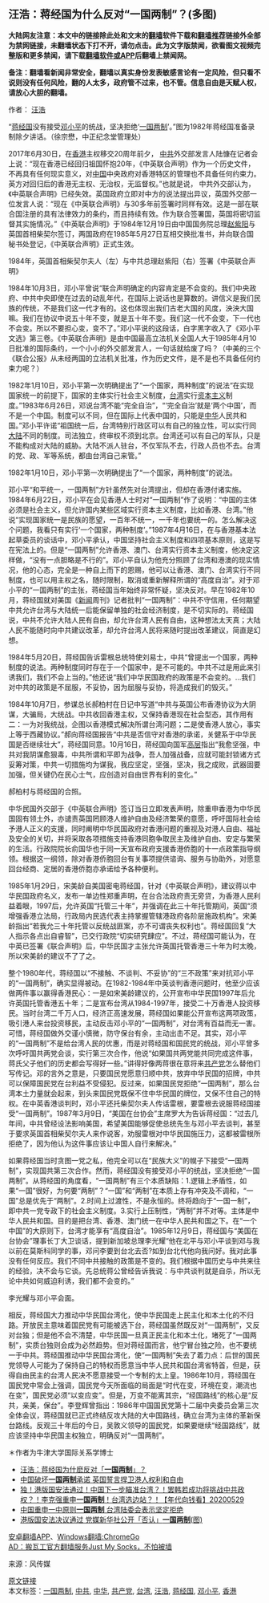  <h2>汪浩：蒋经国为什么反对“一国两制”？(多图)</h2> <p class="notice"><b>大陆网友注意：本文中的链接除此处和文末的<a href="https://github.com/bannedbook/fanqiang" >翻墙</a>软件下载和<a href="https://github.com/killgcd/justmysocks/blob/master/README.md">翻墙推荐</a>链接外全部为禁网链接，未翻墙状态下打不开，请勿点击。此为文字版禁闻，欲看图文视频完整版和更多禁闻，请下载<a href="https://github.com/bannedbook/fanqiang">翻墙软件或APP</a>后翻墙上禁闻网。</p><p>备注：翻墙看新闻非常安全，翻墙以真实身份发表敏感言论有一定风险，但只看不说则没有任何风险，翻的人太多，政府管不过来，也不管。信息自由是天赋人权，请放心大胆的翻墙。</b></p>  <div class="entry"> <p>作者： <a href="https://www.bannedbook.org/bnews/tag/%e6%b1%aa%e6%b5%a9/" class="st_tag internal_tag" rel="tag" title="标签 汪浩 下的日志">汪浩</a></p> <p id="conimg">“<a href="https://www.bannedbook.org/bnews/tag/%e8%92%8b%e7%bb%8f%e5%9b%bd/" class="st_tag internal_tag" rel="tag" title="标签 蒋经国 下的日志">蒋经国</a>没有接受<a href="https://www.bannedbook.org/bnews/tag/%e9%82%93%e5%b0%8f%e5%b9%b3/" class="st_tag internal_tag" rel="tag" title="标签 邓小平 下的日志">邓小平</a>的统战，坚决拒绝‘<a href="https://www.bannedbook.org/bnews/tag/%e4%b8%80%e5%9b%bd%e4%b8%a4%e5%88%b6/" class="st_tag internal_tag" rel="tag" title="标签 一国两制 下的日志">一国两制</a>’。”图为1982年蒋经国准备录制除夕讲话。（徐宗懋，中正纪念堂管理处）</p> <p>2017年6月30日，在<a href="https://www.bannedbook.org/bnews/tag/%e9%a6%99%e6%b8%af/" class="st_tag internal_tag" rel="tag" title="标签 香港 下的日志">香港</a>主权移交20周年前夕， <a href="https://www.bannedbook.org/bnews/tag/%e4%b8%ad%e5%85%b1/" class="st_tag internal_tag" rel="tag" title="标签 中共 下的日志">中共</a>外交部发言人陆慷在记者会上说：“现在香港已经回归祖国怀抱20年，《中英联合声明》作为一个历史文件，不再具有任何现实意义，对<span class='wp_keywordlink_affiliate'><a href="https://www.bannedbook.org/" title="中国" target="_blank">中国</a></span>中央政府对香港特区的管理也不具备任何约束力。英方对回归后的香港无主权、无治权，无监督权。”也就是说， 中共外交部认为，《中英联合声明》已经失效。英国政府立即对中方的说法提出异议，英国外交部一位发言人说：“现在《中英联合声明》与30多年前签署时同样有效。这是一部在联合国注册的具有法律效力的条约，而且持续有效。作为联合签署国，英国将密切监督其实施情况。”《中英联合声明》于1984年12月19日由中国国务院总理<span class='wp_keywordlink'><a href="https://www.bannedbook.org/forum2/topic93.html" title="《改革历程-赵紫阳回忆录》" target="_blank">赵紫阳</a></span>与英国首相柴契尔签订，两国政府在1985年5月27日互相交换批准书，并向联合国秘书处登记，《中英联合声明》正式生效。</p> <p>1984年，英国首相柴契尔夫人（左）与中共总理赵紫阳（右）签署《中英联合声明》</p>  <p>1984年10月3日，邓小平曾说“联合声明确定的内容肯定是不会变的。我们中央政府、中共中央即使在过去的动乱年代，在国际上说话也是算数的。讲信义是我们民族的传统，不是我们这一代才有的。这也体现出我们古老大国的风度，泱泱大国嘛。我们在协议中说五十年不变，就是五十年不变。我们这一代不会变，下一代也不会变。所以不要担心变，变不了。”邓小平说的这段话，白字黑字收入了《邓小平文选》第三卷。《中英联合声明》是由中国最高立法机关全国人大于1985年4月10日批准的国际条约，一个小小的外交部发言人，一句话就给废了吗？（中美的三个《联合公报》从未经两国的立法机关批准，作为历史文件，是不是也不具备任何约束力呢？）</p> <p>1982年1月10日，邓小平第一次明确提出了“一个国家，两种制度”的说法“在实现国家统一的前提下，国家的主体实行社会主义制度，<a href="https://www.bannedbook.org/bnews/tag/%e5%8f%b0%e6%b9%be/" class="st_tag internal_tag" rel="tag" title="标签 台湾 下的日志">台湾</a>实行<span class='wp_keywordlink'><a href="https://www.bannedbook.org/forum2/topic920.html" title="资本主义与自由" target="_blank">资本主义</a></span>制度。”1983年6月26日，邓说台湾不能“完全自治”，“‘完全自治’就是‘两个中国’，而不是一个中国。制度可以不同，但在国际上代表中国的，只能是<a href="https://www.bannedbook.org/bnews/tag/%E4%B8%AD%E5%8D%8E/" class="st_tag internal_tag" rel="tag" title="标签 中华 下的日志">中华</a>人民共和国。”邓小平许诺“祖国统一后，台湾特别行政区可以有自己的独立性，可以实行同<span class='wp_keywordlink_affiliate'><a href="https://www.bannedbook.org/" title="大陆" target="_blank">大陆</a></span>不同的制度。司法独立，终审权不须到北京。台湾还可以有自己的军队，只是不能构成对大陆的威胁。大陆不派人驻台，不仅军队不去，行政人员也不去。台湾的党、政、军等系统，都由台湾自己来管。”</p> <p>1982年1月10日，邓小平第一次明确提出了“一个国家，两种制度”的说法。</p> <p>邓小平“和平统一，一国两制”方针虽然先对台湾提出，但却在香港付诸实施。1984年6月22日，邓小平在会见香港人士时对“一国两制”作了说明：“中国的主体必须是社会主义，但允许国内某些区域实行资本主义制度，比如香港、台湾。”他说“实现国家统一是民族的愿望，一百年不统一，一千年也要统一的。怎么解决这个问题，我看只有实行‘一个国家，两种制度’。”1987年4月16日，在与香港基本法起草委员的谈话中，邓小平承认，中国坚持社会主义制度和四项基本原则，这是写在宪法上的。但是“一国两制”允许香港、澳门、台湾实行资本主义制度，他决定这样做，“没有一点胆略是不行的”。邓小平自认为他充分照顾了台湾和港澳的现实情况，他的心态，完全是一种自上而下的恩赐，他可以让香港、澳门、台湾实行不同制度，也可以用主权之名，随时限制，取消或重新解释所谓的“高度自治”。对于邓小平的“一国两制”的主张，蒋经国当年始终非常怀疑，坚决反对。早在1982年10月，蒋经国就对美国《<span class='wp_keywordlink_affiliate'><a href="https://www.bannedbook.org/" title="新闻">新闻</a></span>周刊》记者批判“一国两制”：中共不守信用，任何期望中共允许台湾与大陆统一后能保留单独的社会经济制度，是不切实际的。蒋经国说，中共不允许大陆人民有自由，却允许台湾人民有自由，这种想法太天真；大陆人民不能随时向中共建议改革，却允许台湾人民将来随时提出改革建议，简直是幻想。</p>  <p>1984年5月20日，蒋经国告诉雷根总统特使刘易士，中共“曾提出一个国家，两种制度的说法。两种制度同时存在于一个国家中，是不可能的。中共不过是用此来引诱我们，我们不会上当的。”他还说“我们中华民国政府的政策是不会变的。…我们对中共的政策是不屈服，不妥协，因为屈服与妥协，将造成我们的毁灭。”</p> <p>1984年10月7日，参谋总长郝柏村在日记中写道“中共与英国公布香港协议为大阴谋，大骗局，大统战。中共收回香港主权，又保持香港现在社会型态，其作用有二：一为对我统战，企图以香港模式解决所谓台湾问题；二是使香港人放心，事实上等于西藏协议。”郝向蒋经国报告“中共是否信守对香港的承诺，关健系于中华民国是否继续壮大”，蒋经国同意。10月16日，蒋经国向国军<span class='wp_keywordlink_affiliate'><a href="https://www.bannedbook.org/bnews/ccpdope/" title="中共高层内幕" target="_blank">高层</a></span>指出“我愈坚强，中共对我阴谋愈狠毒，中共所谓和平即为战争，吾人加强战备，应就可能封锁诸方式妥筹对策，中共一切措施均为谋我，我应坚定，坚强，坚决，我之成败，武器固要加强，但关键仍在民心士气，应创造对自由世界有利的变化。”</p> <p>郝柏村与蒋经国的合照。</p> <p>中华民国外交部于《中英联合声明》签订当日立即发表声明，除重申香港为中华民国固有领土外，亦谴责英国罔顾港人维护自由及经济繁荣的意愿，呼吁国际社会给予港人正义的支援，同时阐明中华民国政府对香港问题的重视及对港人自由、福祉及安全的关切，并将采取各项措施支持香港同胞争取民主及维护自由、安定与繁荣的生活。行政院院长俞国华也于同一天宣布政府支援香港侨胞的十一点政策指导纲领。根据这一纲领，除对香港侨胞回台有关事项提供谘询、服务与协助外，对愿意回台经商、定居的香港侨胞亦承诺给予各种便利。</p>  <p>1985年1月29日，宋美龄自美国密电蒋经国，针对《中英联合声明》，建议蒋以中华民国政府名义，发布一单边性郑重声明，在台合法政府责无旁贷，为香港人民利益着眼，1997后，允许英国“托管三十年”，并强调在此三十年托管期间，英国“须增强香港立法局，行政局内民选代表主持掌握管辖港政府各阶层施政机构”。宋美龄指出“若我允三十年托管以反统战匪案，亦不可谓丧失权利也”。蒋经国回复“大人指示各点出自睿智”，已交行政院“切实研究肆应”。不过，蒋经国可能认为，在中英已签署《联合声明》后，中华民国才主张允许英国托管香港三十年为时太晚，所以宋美龄的建议不了了之。</p> <p>整个1980年代，蒋经国以“不接触、不谈判、不妥协”的“三不政策”来对抗邓小平的“一国两制”，确实显得被动。在1982-1984年中英谈判香港问题时，他至少应该做两件事以赢得香港民心：一是如宋美龄建议的，公开宣布中华民国1997年后允许英国托管香港五十年；二是宣布台湾从1984-1997年，接受二十万香港人投资移民。当时台湾二千万人口，经济正高速发展，蒋经国如果能公开宣布这两项政策，吸引港人来台投资移民，主动反击邓小平的“一国两制”，对台湾有百益而无一害。可惜，蒋经国做外交谨小慎微，防守保台有余，主动出击不足。其实，邓小平的“一国两制”不是给台湾人民的优惠，而是对蒋经国和国民党的统战，邓小平曾多次呼吁国共两党会谈，实行第三次合作，他说“如果国共两党能共同完成这件事，蒋氏父子他们的历史都会写得好一些。”讲得好像两蒋很在意将来<a href="https://www.bannedbook.org/bnews/tag/%e5%85%b1%e4%ba%a7%e5%85%9a/" class="st_tag internal_tag" rel="tag" title="标签 共产党 下的日志">共产党</a>怎么替他们写传记。邓的言外之意是，只要国民党愿意归顺中共，放弃中华民国的招牌，中共可以保障国民党在台利益不受侵犯。反过来，如果国民党拒绝“一国两制”，那么台湾本土力量就会起来，到头来国民党既保不住中华民国的牌位，又保不住自己的特权。在中英香港谈判时，邓小平还托柴契尔夫人传话雷根，要雷根去说服蒋经国接受“一国两制”。1987年3月9日，“美国在台协会”主席罗大为告诉蒋经国：“过去几年间，中共曾经设法影响美国，希望美国能够促使总统先生与邓小平去谈判，甚至于要求英国首相柴契尔夫人来作说客，劝服雷根对中华民国施压力，这都被雷根所拒绝了，因为他认为这件事应该让中国人自行来解决。”</p> <p>如果蒋经国当时贪图一党之私，他完全可以在“民族大义”的幌子下接受“一国两制”，实现国共第三次合作。然而，蒋经国没有接受邓小平的统战，坚决拒绝“一国两制”。从蒋经国的角度看，“一国两制”有三个本质缺陷：1.逻辑上矛盾性，如果“一国”很好，为何要“两制”？“一国”和“两制”在本质上存有冲突及不调和，“一国”总是优先于“两制”。2.时间上过渡性，不是永恒的。终将趋向于“一国一制”，即中共一党专政下的社会主义制度。3.实行上压制性，“两制”并不对等。主体是中华人民共和国。目的是把台湾、香港、澳门统一在中华人民共和国之下。在“一个中国”的大原则下，台湾才能享有“高度自治”。1985年12月9日，蒋经国与“美国在台协会”理事长丁大卫谈话，提到新加坡总理李光耀“他在北平与邓小平谈到邓与我以前在莫斯科同学的事，邓问李要到台北去否?如到台北代他向我问好。我对此事没有任何反应。我们不同中共接触的政策是不变的。我们根据中国历史与中共来往的经验，决不会与它谈。先总统蒋公曾经告诉我说：与中共谈判就是自杀，所以无论中共如何威迫利诱，我们都不会变的。”</p> <p>李光耀与邓小平会面。</p>  <p>相反，蒋经国大力推动中华民国台湾化，使中华民国走上民主化和本土化的不归路。开放民主意味着国民党有可能被选下台，蒋经国虽然既反对“一国两制”，又反对台独；但是他不会不清楚，中华民国一旦真正民主化和本土化，堵死了“一国两制”，实质台独则会成为必然趋势。但对蒋经国而言，他宁冒台独之险，也不要统一于中共。蒋经国推动中华民国台湾化，使“一国两制”失去了着力点：后世的国民党领导人可能为了保持自己的特权而愿意当中华人民共和国台湾省特首，但是，获得自由民主的台湾人民决不愿意接受一个专制的太上皇。1986年10月，蒋经国在国民党中常会上强调，国民党今天所面临的局面是“时代在变，环境在变，潮流也在变”，国民党必须“以变应变”。但是，万变不能离其宗，“经国路线”的核心是“反共，亲美，保台”。李登辉曾指出：1986年中国国民党第十二届中央委员会第三次全体会议，蒋经国就已正式终结反攻大陆的大中国路线，确立台湾为主体的革新保台路线。反观三十年后的今日，吴敦义领导的国民党，如果要继续“经国路线”，就应该坚持中华民国主权独立，明确反对“一国两制”。</p> <p>＊作者为牛津大学国际关系学博士</p> <ul class='op-related-articles' title='相关阅读'> <li><a href='https://www.bannedbook.org/bnews/baitai/20200530/1336620.html' target='_blank'>汪浩&#65306;蒋经国为什麽反对&#12300;<b>一国两制</b>&#12301;&#65311;</a></li> <li><a href='https://www.bannedbook.org/bnews/cnnews/hknews/20200530/1336618.html' target='_blank'>中国破坏<b>一国两制</b>承诺 英国誓言捍卫港人权利和自由</a></li> <li><a href='https://www.bannedbook.org/bnews/taiwannews/20200529/1336507.html' target='_blank'>独！港版国安法通过！中国下一步瞄准台湾？！罢韩若成功将挑战中共政权？！李克强重申<b>一国两制</b>！台湾选边站？！【年代向钱看】20200529</a></li> <li><a href='https://www.bannedbook.org/bnews/taiwannews/20200529/1336364.html' target='_blank'>中国重申一中原则<b>一国两制</b> 台湾陆委会表示坚定拒绝</a></li> <li><a href='https://www.bannedbook.org/bnews/cbnews/20200529/1336268.html' target='_blank'>港版国安法决议通过 党媒新华社公开「否认」<b>一国两制</b>(图)</a></li> </ul> <div class="texttj"> <a href="https://github.com/bannedbook/fanqiang/wiki/%E7%A6%81%E9%97%BB%E7%BD%91%E5%AE%89%E5%8D%93%E7%BF%BB%E5%A2%99%E6%96%B0%E9%97%BBAPP" target="_blank">安卓翻墙APP</a>、<a href="https://github.com/bannedbook/fanqiang/wiki/Chrome%E4%B8%80%E9%94%AE%E7%BF%BB%E5%A2%99%E5%8C%85" target="_blank">Windows翻墙:ChromeGo</a><br/> <a href="https://github.com/killgcd/justmysocks/blob/master/README.md" target="_blank">AD：搬瓦工官方翻墙服务Just My Socks，不怕被墙</a> </div><p> 来源：风传媒 </p><a name='sharetosocial'></a>         <div><a href='https://www.bannedbook.org/bnews/comments/20200530/1336770.html'>原文链接</a></div>  </div><!--END ENTRY--> <div class="postfooter"> <div>本文标签：<a href="https://www.bannedbook.org/bnews/tag/%e4%b8%80%e5%9b%bd%e4%b8%a4%e5%88%b6/" rel="tag">一国两制</a>, <a href="https://www.bannedbook.org/bnews/tag/%e4%b8%ad%e5%85%b1/" rel="tag">中共</a>, <a href="https://www.bannedbook.org/bnews/tag/%E4%B8%AD%E5%8D%8E/" rel="tag">中华</a>, <a href="https://www.bannedbook.org/bnews/tag/%e5%85%b1%e4%ba%a7%e5%85%9a/" rel="tag">共产党</a>, <a href="https://www.bannedbook.org/bnews/tag/%e5%8f%b0%e6%b9%be/" rel="tag">台湾</a>, <a href="https://www.bannedbook.org/bnews/tag/%e6%b1%aa%e6%b5%a9/" rel="tag">汪浩</a>, <a href="https://www.bannedbook.org/bnews/tag/%e8%92%8b%e7%bb%8f%e5%9b%bd/" rel="tag">蒋经国</a>, <a href="https://www.bannedbook.org/bnews/tag/%e9%82%93%e5%b0%8f%e5%b9%b3/" rel="tag">邓小平</a>, <a href="https://www.bannedbook.org/bnews/tag/%e9%a6%99%e6%b8%af/" rel="tag">香港</a></div>  </div><!--END POSTFOOTER--> 
